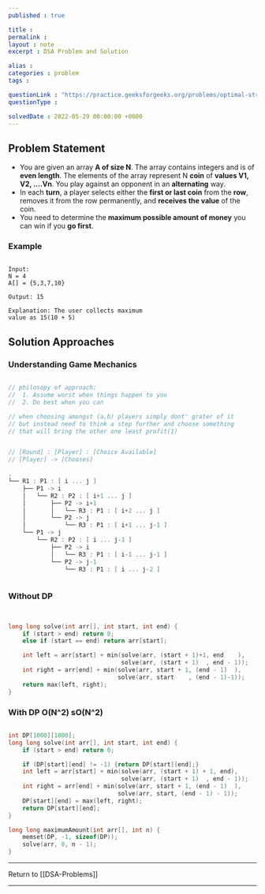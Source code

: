 ```yaml
---
published : true

title : 
permalink : 
layout : note
excerpt : DSA Problem and Solution

alias : 
categories : problem
tags : 

questionLink : "https://practice.geeksforgeeks.org/problems/optimal-strategy-for-a-game-1587115620/1/#"
questionType : 

solvedDate : 2022-05-29 00:00:00 +0000
---
```


## Problem Statement

- You are given an array **A of size N**. The array contains integers and is of **even length**. The elements of the array represent N **coin** of **values V1, V2, ....Vn**. You play against an opponent in an **alternating** way.
- In each **turn**, a player selects either the **first or last coin** from the **row**, removes it from the row permanently, and **receives the value** of the coin.
- You need to determine the **maximum possible amount of money** you can win if you **go first**.

### Example

```

Input:
N = 4
A[] = {5,3,7,10}

Output: 15

Explanation: The user collects maximum
value as 15(10 + 5)

```

## Solution Approaches

### Understanding Game Mechanics

```cpp

// philosopy of approach: 
// 	1. Assume worst when things happen to you
//  2. Do best when you can

// when choosing amongst (a,b) players simply dont' grater of it
// but instead need to think a step further and choose something 
// that will bring the other one least profit(1)


// [Round] : [Player] : [Choice Available]
// [Player] -> [Chooses]

.
└── R1 : P1 : [ i ... j ]
    ├── P1 -> i
    │   └── R2 : P2 : [ i+1 ... j ]
    │       ├── P2 -> i+1
    │       │   └── R3 : P1 : [ i+2 ... j ]
    │       └── P2 -> j
    │           └── R3 : P1 : [ i+1 ... j-1 ]
    └── P1 -> j
        └── R2 : P2 : [ i ... j-1 ]
            ├── P2 -> i
            │   └── R3 : P1 : [ i-1 ... j-1 ]
            └── P2 -> j-1
                └── R3 : P1 : [ i ... j-2 ]



```

### Without DP

```cpp


long long solve(int arr[], int start, int end) {
	if (start > end) return 0;
	else if (start == end) return arr[start];

	int left = arr[start] + min(solve(arr, (start + 1)+1, end    ),
	                            solve(arr, (start + 1)  , end - 1));
	int right = arr[end] + min(solve(arr, start + 1, (end - 1)  ),
	                           solve(arr, start    , (end - 1)-1));
	return max(left, right);
}

```

### With DP O(N^2) sO(N^2)

```cpp

int DP[1000][1000];
long long solve(int arr[], int start, int end) {
	if (start > end) return 0;

	if (DP[start][end] != -1) {return DP[start][end];}
	int left = arr[start] + min(solve(arr, (start + 1) + 1, end),
	                            solve(arr, (start + 1)  , end - 1));
	int right = arr[end] + min(solve(arr, start + 1, (end - 1)  ),
	                           solve(arr, start, (end - 1) - 1));
	DP[start][end] = max(left, right);
	return DP[start][end];
}

long long maximumAmount(int arr[], int n) {
	memset(DP, -1, sizeof(DP));
	solve(arr, 0, n - 1);
}


```



---

Return to [[DSA-Problems]]

---